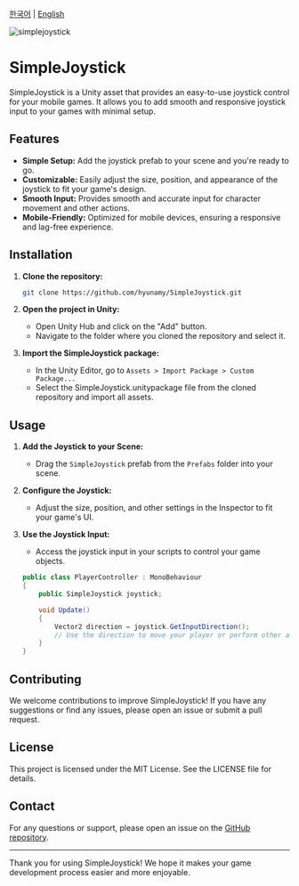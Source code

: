 [한국어](./README_kr.md) | [English](./README.md)

![simplejoystick](https://github.com/hyunamy/SimpleJoystick/assets/16355956/78cd4e83-aa81-45d7-8682-d6265d7284d0)

# SimpleJoystick

SimpleJoystick is a Unity asset that provides an easy-to-use joystick control for your mobile games. It allows you to add smooth and responsive joystick input to your games with minimal setup.

## Features
- **Simple Setup:** Add the joystick prefab to your scene and you're ready to go.
- **Customizable:** Easily adjust the size, position, and appearance of the joystick to fit your game's design.
- **Smooth Input:** Provides smooth and accurate input for character movement and other actions.
- **Mobile-Friendly:** Optimized for mobile devices, ensuring a responsive and lag-free experience.

## Installation
1. **Clone the repository:**
    ```bash
    git clone https://github.com/hyunamy/SimpleJoystick.git
    ```
2. **Open the project in Unity:**
    - Open Unity Hub and click on the "Add" button.
    - Navigate to the folder where you cloned the repository and select it.

3. **Import the SimpleJoystick package:**
    - In the Unity Editor, go to `Assets > Import Package > Custom Package...`
    - Select the SimpleJoystick.unitypackage file from the cloned repository and import all assets.

## Usage
1. **Add the Joystick to your Scene:**
    - Drag the `SimpleJoystick` prefab from the `Prefabs` folder into your scene.

2. **Configure the Joystick:**
    - Adjust the size, position, and other settings in the Inspector to fit your game's UI.

3. **Use the Joystick Input:**
    - Access the joystick input in your scripts to control your game objects.
    ```csharp
    public class PlayerController : MonoBehaviour
    {
        public SimpleJoystick joystick;

        void Update()
        {
            Vector2 direction = joystick.GetInputDirection();
            // Use the direction to move your player or perform other actions
        }
    }
    ```

## Contributing
We welcome contributions to improve SimpleJoystick! If you have any suggestions or find any issues, please open an issue or submit a pull request.

## License
This project is licensed under the MIT License. See the LICENSE file for details.

## Contact
For any questions or support, please open an issue on the [GitHub repository](https://github.com/hyunamy/SimpleJoystick).

---

Thank you for using SimpleJoystick! We hope it makes your game development process easier and more enjoyable.
